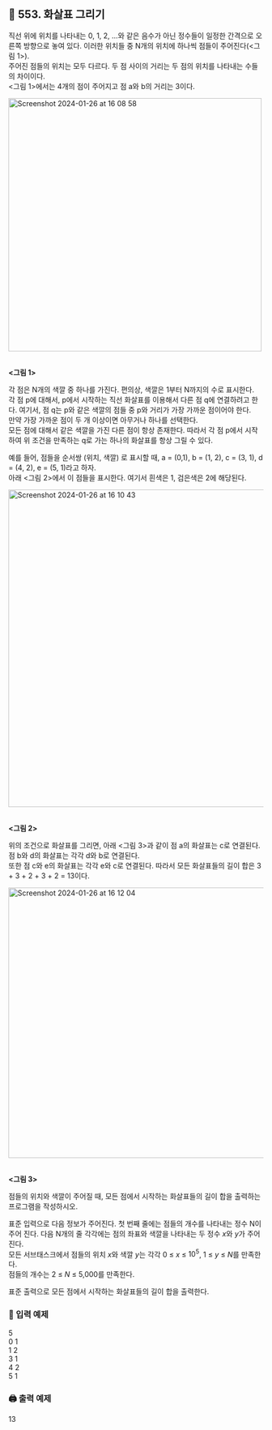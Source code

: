 ## 🏁 553. 화살표 그리기
직선 위에 위치를 나타내는 0, 1, 2, ...와 같은 음수가 아닌 정수들이 일정한 간격으로 오른쪽 방향으로 놓여 있다. 이러한 위치들 중 N개의 위치에 하나씩 점들이 주어진다(<그림 1>). 
<br>주어진 점들의 위치는 모두 다르다. 두 점 사이의 거리는 두 점의 위치를 나타내는 수들의 차이이다. 
<br><그림 1>에서는 4개의 점이 주어지고 점 a와 b의 거리는 3이다.

<img width="500" alt="Screenshot 2024-01-26 at 16 08 58" src="https://github.com/Growth-Study-Dongguk-20/cs-study-stopsoo/assets/114139700/ce3adee5-6bff-4e35-9fa9-10a14a8112ab">

<br>**<그림 1>**

각 점은 N개의 색깔 중 하나를 가진다. 편의상, 색깔은 1부터 N까지의 수로 표시한다.
<br>각 점 p에 대해서, p에서 시작하는 직선 화살표를 이용해서 다른 점 q에 연결하려고 한다. 여기서, 점 q는 p와 같은 색깔의 점들 중 p와 거리가 가장 가까운 점이어야 한다. 
<br>만약 가장 가까운 점이 두 개 이상이면 아무거나 하나를 선택한다.
<br>모든 점에 대해서 같은 색깔을 가진 다른 점이 항상 존재한다. 따라서 각 점 p에서 시작하여 위 조건을 만족하는 q로 가는 하나의 화살표를 항상 그릴 수 있다.

예를 들어, 점들을 순서쌍 (위치, 색깔) 로 표시할 때, a = (0,1), b = (1, 2), c = (3, 1), d = (4, 2), e = (5, 1)라고 하자. 
<br>아래 <그림 2>에서 이 점들을 표시한다. 여기서 흰색은 1, 검은색은 2에 해당된다.

<img width="627" alt="Screenshot 2024-01-26 at 16 10 43" src="https://github.com/Growth-Study-Dongguk-20/cs-study-stopsoo/assets/114139700/805b1c59-1805-4375-815b-a76b3ba95216">

<br>**<그림 2>**

위의 조건으로 화살표를 그리면, 아래 <그림 3>과 같이 점 a의 화살표는 c로 연결된다. 점 b와 d의 화살표는 각각 d와 b로 연결된다. 
<br>또한 점 c와 e의 화살표는 각각 e와 c로 연결된다. 따라서 모든 화살표들의 길이 합은 3 + 3 + 2 + 3 + 2 = 13이다.

<img width="534" alt="Screenshot 2024-01-26 at 16 12 04" src="https://github.com/Growth-Study-Dongguk-20/cs-study-stopsoo/assets/114139700/e92fe74a-9935-4659-b5d9-1861514d9583">

<br>**<그림 3>**

점들의 위치와 색깔이 주어질 때, 모든 점에서 시작하는 화살표들의 길이 합을 출력하는 프로그램을 작성하시오.

표준 입력으로 다음 정보가 주어진다. 첫 번째 줄에는 점들의 개수를 나타내는 정수 N이 주어 진다. 다음 N개의 줄 각각에는 점의 좌표와 색깔을 나타내는 두 정수 $x$와 $y$가 주어진다.<br>
모든 서브태스크에서 점들의 위치 $x$와 색깔 $y$는 각각 0 ≤ $x$ ≤ $10^5$, 1 ≤ $y$ ≤ $N$를 만족한다.<br>
점들의 개수는 2 ≤ $N$ ≤ 5,000를 만족한다.

표준 출력으로 모든 점에서 시작하는 화살표들의 길이 합을 출력한다.


### 📝 입력 예제
5<br>
0 1<br>
1 2<br>
3 1<br>
4 2<br>
5 1

### 🖨️ 출력 예제
13